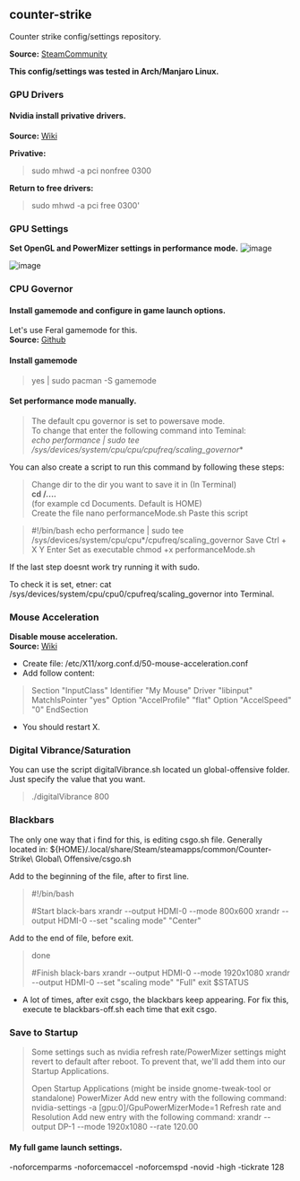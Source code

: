 ## counter-strike
Counter strike config/settings repository.

**Source:** [SteamCommunity](https://steamcommunity.com/sharedfiles/filedetails/?id=1359394619)

**This config/settings was tested in Arch/Manjaro Linux.**

### GPU Drivers 
#### Nvidia install privative drivers.
**Source:** [Wiki](https://wiki.manjaro.org/index.php?title=Configure_Graphics_Cards)

**Privative:**
>sudo mhwd -a pci nonfree 0300

**Return to free drivers:** 
>sudo mhwd -a pci free 0300'

### GPU Settings 
**Set OpenGL and PowerMizer settings in performance mode.**
![image](https://i.imgur.com/iuCX9PN.png)

![image](https://i.imgur.com/ahfDvrI.png)

### CPU Governor 
#### Install gamemode and configure in game launch options.
Let's use Feral gamemode for this.  
**Source:** [Github](https://github.com/FeralInteractive/gamemode/blob/master/README.md)

#### Install gamemode
> yes | sudo pacman -S gamemode

#### Set performance mode manually.
>The default cpu governor is set to powersave mode.  
To change that enter the following command into Teminal:  
**echo performance | sudo tee /sys/devices/system/cpu/cpu*/cpufreq/scaling_governor**
>
You can also create a script to run this command by following these steps:  
> Change dir to the dir you want to save it in (In Terminal)  
**cd /....**  
(for example cd Documents. Default is HOME)  
> Create the file
nano performanceMode.sh
> Paste this script

>#!/bin/bash
echo performance | sudo tee /sys/devices/system/cpu/cpu*/cpufreq/scaling_governor
> Save
Ctrl + X
Y
Enter
> Set as executable
chmod +x performanceMode.sh

If the last step doesnt work try running it with sudo.

To check it is set, etner:
cat /sys/devices/system/cpu/cpu0/cpufreq/scaling_governor
into Terminal. 

### Mouse Acceleration 
**Disable mouse acceleration.**  
**Source:** [Wiki](https://wiki.archlinux.org/index.php/Mouse_acceleration#with_libinput)

- Create file: /etc/X11/xorg.conf.d/50-mouse-acceleration.conf
- Add follow content:

>Section "InputClass"
	Identifier "My Mouse"
	Driver "libinput"
	MatchIsPointer "yes"
	Option "AccelProfile" "flat"
	Option "AccelSpeed" "0"
EndSection

* You should restart X.

### Digital Vibrance/Saturation 
You can use the script digitalVibrance.sh located un global-offensive folder. Just specify the value that you want.

> ./digitalVibrance 800


### Blackbars
The only one way that i find for this, is editing csgo.sh file.
Generally located in: ${HOME}/.local/share/Steam/steamapps/common/Counter-Strike\ Global\ Offensive/csgo.sh

Add to the beginning of the file, after to first line.
>#!/bin/bash
>
>#Start black-bars
xrandr --output HDMI-0 --mode 800x600
xrandr --output HDMI-0 --set "scaling mode" "Center"

Add to the end of file, before exit.
>done
>
>#Finish black-bars
xrandr --output HDMI-0 --mode 1920x1080
xrandr --output HDMI-0 --set "scaling mode" "Full"
exit $STATUS

* A lot of times, after exit csgo, the blackbars keep appearing.
For fix this, execute te blackbars-off.sh each time that exit csgo.

### Save to Startup 
>Some settings such as nvidia refresh rate/PowerMizer settings might revert to default after reboot.
To prevent that, we'll add them into our Startup Applications.
>
> Open Startup Applications (might be inside gnome-tweak-tool or standalone)
PowerMizer
> Add new entry with the following command:
nvidia-settings -a [gpu:0]/GpuPowerMizerMode=1
Refresh rate and Resolution
> Add new entry with the following command:
xrandr --output DP-1 --mode 1920x1080 --rate 120.00

#### My full game launch settings.
-noforcemparms -noforcemaccel -noforcemspd -novid -high -tickrate 128 